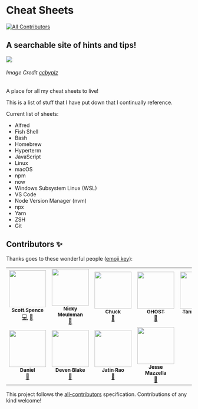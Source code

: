 # Cheat Sheets
<!-- ALL-CONTRIBUTORS-BADGE:START - Do not remove or modify this section -->
[![All Contributors](https://img.shields.io/badge/all_contributors-11-orange.svg?style=flat-square)](#contributors-)
<!-- ALL-CONTRIBUTORS-BADGE:END -->

## A searchable site of hints and tips!

[![](/src/images/flying-cube.gif)](https://cheatsheets.xyz)

###### Image Credit [ccbyplz](https://www.deviantart.com/ccbyplz)

A place for all my cheat sheets to live!

This is a list of stuff that I have put down that I continually
reference.

Current list of sheets:

- Alfred
- Fish Shell
- Bash
- Homebrew
- Hyperterm
- JavaScript
- Linux
- macOS
- npm
- now
- Windows Subsystem Linux (WSL)
- VS Code
- Node Version Manager (nvm)
- npx
- Yarn
- ZSH
- Git

## Contributors ✨

Thanks goes to these wonderful people ([emoji key](https://allcontributors.org/docs/en/emoji-key)):

<!-- ALL-CONTRIBUTORS-LIST:START - Do not remove or modify this section -->
<!-- prettier-ignore-start -->
<!-- markdownlint-disable -->
<table>
  <tr>
    <td align="center"><a href="https://scottspence.com/"><img src="https://avatars.githubusercontent.com/u/234708?v=4?s=100" width="100px;" alt=""/><br /><sub><b>Scott Spence</b></sub></a><br /><a href="https://github.com/spences10/cheat-sheets/commits?author=spences10" title="Code">💻</a> <a href="https://github.com/spences10/cheat-sheets/commits?author=spences10" title="Documentation">📖</a></td>
    <td align="center"><a href="https://nickymeuleman.netlify.app/"><img src="https://avatars.githubusercontent.com/u/30179461?v=4?s=100" width="100px;" alt=""/><br /><sub><b>Nicky Meuleman</b></sub></a><br /><a href="https://github.com/spences10/cheat-sheets/commits?author=NickyMeuleman" title="Documentation">📖</a></td>
    <td align="center"><a href="https://github.com/eclectic-coding"><img src="https://avatars.githubusercontent.com/u/13651291?v=4?s=100" width="100px;" alt=""/><br /><sub><b>Chuck </b></sub></a><br /><a href="https://github.com/spences10/cheat-sheets/commits?author=eclectic-coding" title="Documentation">📖</a></td>
    <td align="center"><a href="https://github.com/ghostdevv"><img src="https://avatars.githubusercontent.com/u/47755378?v=4?s=100" width="100px;" alt=""/><br /><sub><b>GHOST</b></sub></a><br /><a href="https://github.com/spences10/cheat-sheets/commits?author=ghostdevv" title="Documentation">📖</a></td>
    <td align="center"><a href="https://tannerdolby.com/"><img src="https://avatars.githubusercontent.com/u/48612525?v=4?s=100" width="100px;" alt=""/><br /><sub><b>Tanner Dolby</b></sub></a><br /><a href="https://github.com/spences10/cheat-sheets/commits?author=tannerdolby" title="Documentation">📖</a></td>
    <td align="center"><a href="https://github.com/marcusbarnesdeveloper"><img src="https://avatars.githubusercontent.com/u/59588519?v=4?s=100" width="100px;" alt=""/><br /><sub><b>marcusbarnesdeveloper</b></sub></a><br /><a href="https://github.com/spences10/cheat-sheets/commits?author=marcusbarnesdeveloper" title="Documentation">📖</a></td>
    <td align="center"><a href="https://github.com/anniebombanie"><img src="https://avatars.githubusercontent.com/u/42328163?v=4?s=100" width="100px;" alt=""/><br /><sub><b>Annie</b></sub></a><br /><a href="https://github.com/spences10/cheat-sheets/commits?author=anniebombanie" title="Documentation">📖</a></td>
  </tr>
  <tr>
    <td align="center"><a href="https://github.com/ddieppa"><img src="https://avatars.githubusercontent.com/u/10607192?v=4?s=100" width="100px;" alt=""/><br /><sub><b>Daniel</b></sub></a><br /><a href="https://github.com/spences10/cheat-sheets/commits?author=ddieppa" title="Documentation">📖</a></td>
    <td align="center"><a href="http://www.trinity.moe/"><img src="https://avatars.githubusercontent.com/u/26193059?v=4?s=100" width="100px;" alt=""/><br /><sub><b>Deven Blake</b></sub></a><br /><a href="https://github.com/spences10/cheat-sheets/commits?author=devenblake" title="Documentation">📖</a></td>
    <td align="center"><a href="https://jatinrao.dev/"><img src="https://avatars.githubusercontent.com/u/56562571?v=4?s=100" width="100px;" alt=""/><br /><sub><b>Jatin Rao</b></sub></a><br /><a href="https://github.com/spences10/cheat-sheets/commits?author=jatin2003" title="Documentation">📖</a></td>
    <td align="center"><a href="https://github.com/ozyx"><img src="https://avatars.githubusercontent.com/u/9259993?v=4?s=100" width="100px;" alt=""/><br /><sub><b>Jesse Mazzella</b></sub></a><br /><a href="https://github.com/spences10/cheat-sheets/commits?author=ozyx" title="Documentation">📖</a></td>
  </tr>
</table>

<!-- markdownlint-restore -->
<!-- prettier-ignore-end -->

<!-- ALL-CONTRIBUTORS-LIST:END -->

This project follows the [all-contributors](https://github.com/all-contributors/all-contributors) specification. Contributions of any kind welcome!